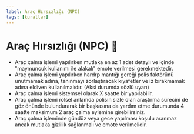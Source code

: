 ```yaml
---
label: Araç Hırsızlığı (NPC)
tags: [kurallar]
---
```


# Araç Hırsızlığı (NPC) :car:

- Araç çalma işlemi yapılırken mutlaka en az 1 adet detaylı ve içinde "maymuncuk kullanımı ile alakalı" emote verilmesi gerekmektedir.
- Araç çalma işlemi yapılırken hardrp mantığı gereği polis faktörünü unutmamak adına, tanınmayı zorlaştıracak kıyafetler ve iz bırakmamak adına eldiven kullanılmalıdır. (Aksi durumda sözlü uyarı)
- Araç çalma işlemi sistemsel olarak X saatte bir yapılabilir.
- Araç çalma işlemi rolsel anlamda polisin sizle olan araştırma sürecini de göz önünde bulundurarak bir başkasına da yardım etme durumunda 4 saatte maksimum 2 araç çalma eylemine girebilirsiniz.
- Araç çalma işleminde gündüz veya gece yapılması koşulu aranmaz ancak mutlaka gizlilik sağlanmalı ve emote verilmelidir.